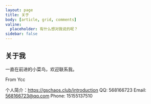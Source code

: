 ```yaml
---
layout: page
title: 关于
body: [article, grid, comments]
valine:
  placeholder: 有什么想对我说的呢？
sidebar: false
---
```


## 关于我

一直在前进的小菜鸟，欢迎联系我。


From Ycc

个人简介：https://gschaos.club/introduction
QQ: 568166723
Email: 568166723@qq.com
Phone: 15155137510
